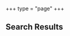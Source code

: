 +++
type = "page"
+++
<div class="row" id="search-results">
<div class="col-xs-12 col-sm-12 col-md-12 col-lg-12">
<div class="box">
<h2>Search Results</h2>
</div>
</div>
</div>
